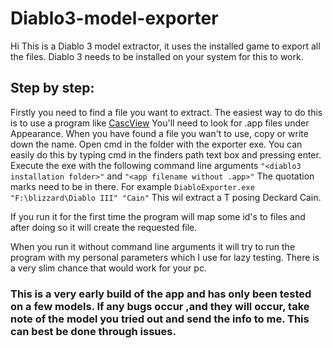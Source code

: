 # Diablo3-model-exporter

Hi
This is a Diablo 3 model extractor, it uses the installed game to export all the files.
Diablo 3 needs to be installed on your system for this to work.

## Step by step:
Firstly you need to find a file you want to extract. The easiest way to do this is to use a program like [CascView](http://www.zezula.net/en/casc/main.html "CascView")
You'll need to look for .app files under Appearance.
When you have found a file you wan't to use, copy or write down the name.
Open cmd in the folder with the exporter exe. You can easily do this by typing cmd in the finders path text box and pressing enter.
Execute the exe with the following command line arguments `"<diablo3 installation folder>"` and `"<app filename without .app>"`
The quotation marks need to be in there.
For example `DiabloExporter.exe "F:\blizzard\Diablo III" "Cain"`
This wil extract a T posing Deckard Cain.

If you run it for the first time the program will map some id's to files and after doing so it will create the requested file.

When you run it without command line arguments it will try to run the program with my personal parameters which I use for lazy testing. There is a very slim chance that would work for your pc.


### This is a very early build of the app and has only been tested on a few models. If any bugs occur ,and they will occur, take note of the model you tried out and send the info to me. This can best be done through issues.
